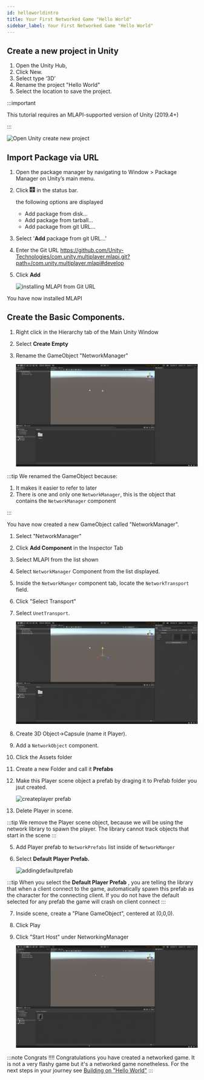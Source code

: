 ```yaml
---
id: helloworldintro
title: Your First Networked Game "Hello World"
sidebar_label: Your First Networked Game "Hello World"
---
```



## Create a new project in Unity

1. Open the Unity Hub, 
1. Click New. 
1. Select type ‘3D’
1. Rename the project "Hello World"
1. Select the location to save the project.


:::important

This tutorial requires an MLAPI-supported version of Unity (2019.4+)

:::

 ![Open Unity create new project](../../static/img/openunity.gif)
   

## Import Package via URL

1. Open the package manager by navigating to Window > Package Manager on Unity’s main menu.
1. Click ![Add](../../static/img/add.png) in the status bar.

    the following options are displayed

     - Add package from disk...
     - Add package from tarball...
     - Add package from git URL...

1. Select '**Add** package from git URL...'  
1. Enter the Git URL https://github.com/Unity-Technologies/com.unity.multiplayer.mlapi.git?path=/com.unity.multiplayer.mlapi#develop
1. Click **Add**
   
    ![installing MLAPI from Git URL](../../static/img/instllingMLAPIURL.gif)

You have now installed MLAPI

## Create the Basic Components.

1. Right click in the Hierarchy tab of the Main Unity Window
1. Select **Create Empty**
1. Rename the GameObject "NetworkManager"
   
    ![create gameobject](../../static/img/creategameobject.gif) 

:::tip
We renamed the GameObject because:  
1. It makes it  easier to refer to later 
1. There is one and only one `NetworkManager`, this is the object that contains the  `NetworkManager` component

:::

You have now created a new GameObject called "NetworkManager".
 

1. Select  "NetworkManager"
1. Click **Add Component** in the Inspector Tab
1. Select MLAPI from the list shown
1. Select `NetworkManager` Component from the list displayed.
1. Inside the `NetworkManger` component tab, locate the  `NetworkTransport` field. 
1. Click "Select Transport" 
1. Select `UnetTransport`.

    ![selecttransaportani](../../static/img/Selectingtransport.gif)

1. Create 3D Object->Capsule (name it Player). 
2. Add a `NetworkObject` component.
1. Click the Assets folder
1. Create a  new Folder and call it **Prefabs**
3. Make this Player scene object a prefab by draging it to Prefab folder you jsut created.

    ![createplayer prefab](../../static/img/createprefab.gif)

4. Delete Player in scene.

:::tip
We remove the Player scene object, because we will be using the network library to spawn the player.  The library cannot track objects that start in the scene
:::

5. Add Player prefab to `NetworkPrefabs` list inside of `NetworkManger` 
6. Select **Default Player Prefab.**

    ![addingdefaultprefab](../../static/img/Defaultplayerprefab.gif)

:::tip
When you select the **Default Player Prefab** , you are telling the library that when a client connect to the game, automatically spawn this prefab as the character for the connecting client.  If you do not have the default selected for any prefab the game will crash on client connect
:::

7. Inside scene, create a "Plane GameObject", centered at (0,0,0).
8. Click Play
9. Click "Start Host" under NetworkingManager 

    ![firstnetworkgame](../../static/img/firstnetworkgame.gif)

:::note Congrats   !!!!
Congratulations you have created a networked game.  It is not a very flashy game  but it's a networked game nonetheless. For the next steps in your journey see [Building on "Hello World"](helloworldparttwo.md)
:::